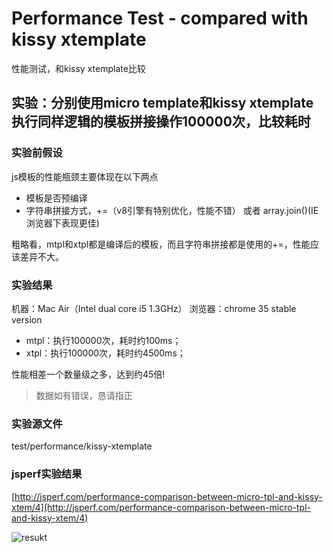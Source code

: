 Performance Test - compared with kissy xtemplate
====
性能测试，和kissy xtemplate比较

## 实验：分别使用micro template和kissy xtemplate执行同样逻辑的模板拼接操作100000次，比较耗时

### 实验前假设

js模板的性能瓶颈主要体现在以下两点
* 模板是否预编译
* 字符串拼接方式，+=（v8引擎有特别优化，性能不错） 或者 array.join()(IE浏览器下表现更佳)

粗略看，mtpl和xtpl都是编译后的模板，而且字符串拼接都是使用的+=，性能应该差异不大。

### 实验结果

机器：Mac Air（Intel dual core i5 1.3GHz）
浏览器：chrome 35 stable version

* mtpl：执行100000次，耗时约100ms；
* xtpl：执行100000次，耗时约4500ms；

性能相差一个数量级之多，达到约45倍!

> 数据如有错误，恳请指正

### 实验源文件
test/performance/kissy-xtemplate

### jsperf实验结果

[http://jsperf.com/performance-comparison-between-micro-tpl-and-kissy-xtem/4](http://jsperf.com/performance-comparison-between-micro-tpl-and-kissy-xtem/4)

![resukt](http://gtms04.alicdn.com/tps/i4/TB1RYrsFVXXXXXEXpXX3zh9_FXX-978-349.png)
